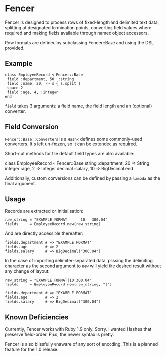 # Fencer
Fencer is designed to process rows of fixed-length and delimited text 
data, splitting at designated termination points, converting field values
where required and making fields available through named object accessors.

Row formats are defined by subclassing Fencer::Base and using the DSL
provided.

## Example
    class EmployeeRecord < Fencer::Base
     field :department, 50, :string
     field :name, 20, -> s { s.split }
     space 2
     field :age, 4, :integer
    end
    
`field` takes 3 arguments: a field name, the field length and an (optional)
converter.

## Field Conversion
`Fencer::Base::Converters` is a `Hash<` defines some commonly-used converters. 
It's left un-frozen, so it can be extended as required.

Short-cut methods for the default field types are also available:

   class EmployeeRecord < Fencer::Base
     string  :department, 20      => String
     integer :age, 2              => Integer
     decimal :salary, 10          => BigDecimal
   end

Additionally, custom conversions can be defined by passing a `lambda`
as the final argument.

## Usage

Records are extracted on initialisation:

    raw_string = "EXAMPLE FORMAT      10   300.04"
    fields     = EmployeeRecord.new(raw_string)

And are directly accessible thereafter:
    
    fields.department # => "EXAMPLE FORMAT"
    fields.age        # => 2
    fields.salary     # => BigDecimal("300.04")

In the case of importing delimiter-separated data, passing the delimiting
character as the second argument to `new` will yield the desired result 
without any change of layout:

    raw_string = "EXAMPLE FORMAT|10|300.04"
    fields     = EmployeeRecord.new(raw_string, "|")
    
    fields.department # => "EXAMPLE FORMAT"
    fields.age        # => 2
    fields.salary     # => BigDecimal("300.04")


## Known Deficiencies

Currently, Fencer works with Ruby 1.9 only. Sorry. I wanted Hashes that
preserve field-order. P;us, the newer syntax is pretty.

Fencer is also blissfully unaware of any sort of encoding. This is a planned  
feature for the 1.0 release.
